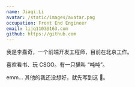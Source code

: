 ```yaml
---
name: Jiaqi.Li
avatar: /static/images/avatar.png
occupation: Front End Engineer
email: lijq1103@163.com
github: https://github.com
---
```


我是李嘉奇，一个前端开发工程师，目前在北京工作。

喜欢看书、玩 CSGO。有一只猫叫 “吨吨”。

emm… 其他的我还没想好，就先写到这 🤠。

